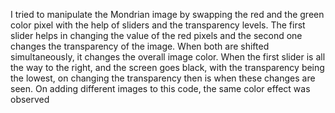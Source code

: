 I tried to manipulate the Mondrian image by swapping the red and the green color pixel with the help of sliders and the transparency levels. The first slider helps in changing the value of the red pixels and the second one changes the transparency of the image. When both are shifted simultaneously, it changes the overall image color. When the first slider is all the way to the right, and the screen goes black, with the transparency being the lowest, on changing the transparency then is when these changes are seen. 
On adding different images to this code, the same color effect was observed 